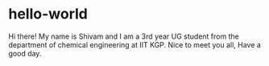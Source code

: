 # hello-world

Hi there!
My name is Shivam and I am a 3rd year UG student from the department of chemical engineering at IIT KGP.
Nice to meet you all, Have a good day.
